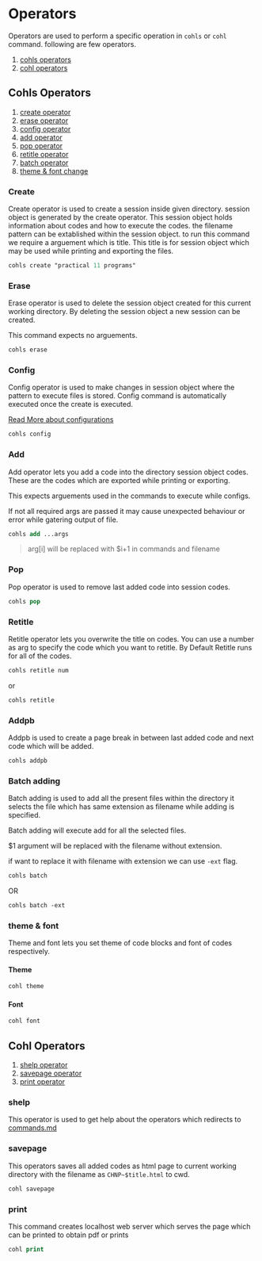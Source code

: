 # Operators

Operators are used to perform a specific operation in `cohls` or `cohl` command. following are few operators.

1. [cohls operators](#cohls-operators)
2. [cohl operators](#cohl-operators)

## Cohls Operators

1. [create operator](#create)
2. [erase operator](#erase)
3. [config operator](#config)
4. [add operator](#add)
5. [pop operator](#pop)
6. [retitle operator](#retitle)
7. [batch operator](#batch-adding)
8. [theme & font change](#theme--font)

### Create

Create operator is used to create a session inside given directory. session object is generated by the create operator.
This session object holds information about codes and how to execute the codes. the filename pattern can be extablished within the session object.
to run this command we require a arguement which is title. This title is for session object which may be used while printing and exporting the files.

```ps
cohls create "practical 11 programs"
```

### Erase

Erase operator is used to delete the session object created for this current working directory.
By deleting the session object a new session can be created.

This command expects no arguements.

```ps
cohls erase
```

### Config

Config operator is used to make changes in session object where the pattern to execute files is stored.
Config command is automatically executed once the create is executed.

[Read More about configurations](./config.md)

```ps
cohls config
```

### Add

Add operator lets you add a code into the directory session object codes.
These are the codes which are exported while printing or exporting.

This expects arguements used in the commands to execute while configs.

If not all required args are passed it may cause unexpected behaviour or error while gatering output of file.

```ps
cohls add ...args
```

> arg[i] will be replaced with $i+1 in commands and filename

### Pop

Pop operator is used to remove last added code into session codes.

```ps
cohls pop
```

### Retitle

Retitle operator lets you overwrite the title on codes.
You can use a number as arg to specify the code which you want to retitle.
By Default Retitle runs for all of the codes.

```ps
cohls retitle num
```

or

```ps
cohls retitle
```

### Addpb

Addpb is used to create a page break in between last added code and next code which will be added.

```ps
cohls addpb
```

### Batch adding

Batch adding is used to add all the present files within the directory it selects the file which has same extension as filename while adding is specified.

Batch adding will execute add for all the selected files.

$1 argument will be replaced with the filename without extension.

if want to replace it with filename with extension we can use `-ext` flag.

```ps
cohls batch
```

OR

```ps
cohls batch -ext
```

### theme & font

Theme and font lets you set theme of code blocks and font of codes respectively.

#### Theme

```ps
cohl theme
```

#### Font

```ps
cohl font
```

## Cohl Operators

1. [shelp operator](#shelp)
2. [savepage operator](#savepage)
3. [print operator](#print)

### shelp

This operator is used to get help about the operators which redirects to [commands.md](./commands.md)

### savepage

This operators saves all added codes as html page to current working directory with the filename as `CHNP~$title.html` to cwd.

```ps
cohl savepage
```

### print

This command creates localhost web server which serves the page which can be printed to obtain pdf or prints

```ps
cohl print
```
